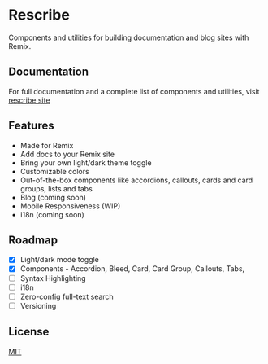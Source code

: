 # Rescribe

Components and utilities for building documentation and blog sites with Remix.

## Documentation

For full documentation and a complete list of components and utilities, visit [rescribe.site](https://rescribe.site)

## Features

- Made for Remix
- Add docs to your Remix site
- Bring your own light/dark theme toggle
- Customizable colors
- Out-of-the-box components like accordions, callouts, cards and card groups, lists and tabs
- Blog (coming soon)
- Mobile Responsiveness (WIP)
- i18n (coming soon)

## Roadmap

- [x] Light/dark mode toggle
- [x] Components - Accordion, Bleed, Card, Card Group, Callouts, Tabs,
- [ ] Syntax Highlighting
- [ ] i18n
- [ ] Zero-config full-text search
- [ ] Versioning

## License

[MIT](https://choosealicense.com/licenses/mit/)
